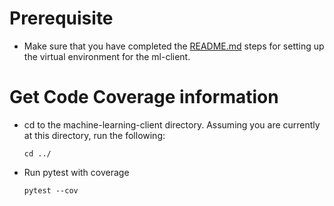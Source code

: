 # Prerequisite

* Make sure that you have completed the [README.md](../README.md) steps for setting up the virtual environment for the ml-client.

# Get Code Coverage information

* cd to the machine-learning-client directory. Assuming you are currently at this directory, run the following:
    ```
    cd ../
    ```
* Run pytest with coverage
    ```
    pytest --cov
    ```


